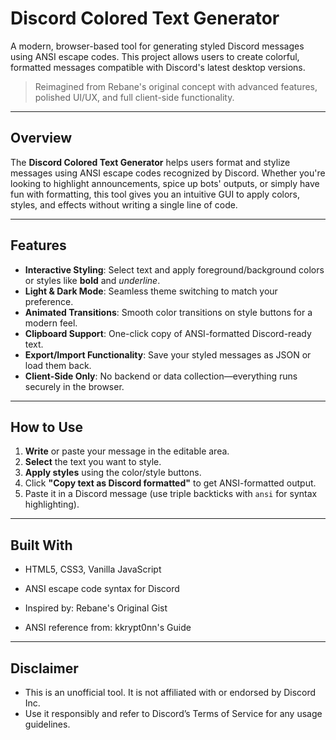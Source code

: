 # Discord Colored Text Generator 

A modern, browser-based tool for generating styled Discord messages using ANSI escape codes. This project allows users to create colorful, formatted messages compatible with Discord's latest desktop versions.

> Reimagined from Rebane's original concept with advanced features, polished UI/UX, and full client-side functionality.

---

##  Overview

The **Discord Colored Text Generator** helps users format and stylize messages using ANSI escape codes recognized by Discord. Whether you're looking to highlight announcements, spice up bots' outputs, or simply have fun with formatting, this tool gives you an intuitive GUI to apply colors, styles, and effects without writing a single line of code.

---

##  Features

- **Interactive Styling**: Select text and apply foreground/background colors or styles like **bold** and _underline_.
- **Light & Dark Mode**: Seamless theme switching to match your preference.
- **Animated Transitions**: Smooth color transitions on style buttons for a modern feel.
- **Clipboard Support**: One-click copy of ANSI-formatted Discord-ready text.
- **Export/Import Functionality**: Save your styled messages as JSON or load them back.
- **Client-Side Only**: No backend or data collection—everything runs securely in the browser.


---

## How to Use

1. **Write** or paste your message in the editable area.
2. **Select** the text you want to style.
3. **Apply styles** using the color/style buttons.
4. Click **"Copy text as Discord formatted"** to get ANSI-formatted output.
5. Paste it in a Discord message (use triple backticks with `ansi` for syntax highlighting).

---

## Built With
- HTML5, CSS3, Vanilla JavaScript

- ANSI escape code syntax for Discord

- Inspired by: Rebane's Original Gist

- ANSI reference from: kkrypt0nn's Guide

---

## Disclaimer
- This is an unofficial tool. It is not affiliated with or endorsed by Discord Inc.
- Use it responsibly and refer to Discord’s Terms of Service for any usage guidelines.


